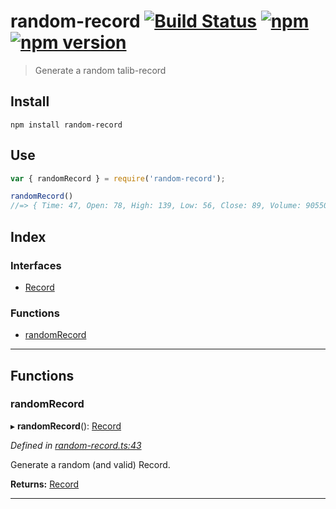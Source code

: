 
random-record [![Build Status](https://travis-ci.org/strong-roots-capital/random-record.svg?branch=master)](https://travis-ci.org/strong-roots-capital/random-record) [![npm](https://img.shields.io/npm/dt/random-record.svg)](https://www.npmjs.com/package/random-record) [![npm version](https://img.shields.io/npm/v/random-record.svg)](https://npmjs.org/package/random-record)
======================================================================================================================================================================================================================================================================================================================================================================================

> Generate a random talib-record

Install
-------

```shell
npm install random-record
```

Use
---

```typescript
var { randomRecord } = require('random-record');

randomRecord()
//=> { Time: 47, Open: 78, High: 139, Low: 56, Close: 89, Volume: 90550 }
```

## Index

### Interfaces

* [Record](interfaces/record.md)

### Functions

* [randomRecord](#randomrecord)

---

## Functions

<a id="randomrecord"></a>

###  randomRecord

▸ **randomRecord**(): [Record](interfaces/record.md)

*Defined in [random-record.ts:43](https://github.com/strong-roots-capital/random-record/blob/01fed35/src/random-record.ts#L43)*

Generate a random (and valid) Record.

**Returns:** [Record](interfaces/record.md)

___

